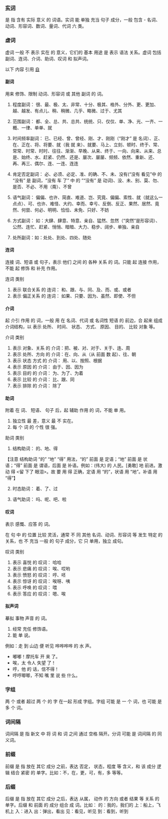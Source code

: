 ### [实词](http://blog.sina.com.cn/s/blog_5bdd992f01017ex9.html)
是 指 含有 实际 意义 的 词语。实词 能 单独 充当 句子 成分，一般 包含 - 名词、动词、形容词、数词、量词、代词 六 类。


### 虚词
虚词 一般 不 表示 实在 的 意义，它们的 基本 用途 是 表示 语法 关系。虚词 包括 副词、连词、介词、助词、叹词 和 拟声词。

以下 内容 引用 [自](http://blog.sina.com.cn/s/blog_5bdd992f01017ex9.html)

#### 副词
用来 修饰、限制 动词、形容词 或 其他 副词 的 词。

1. 程度副词： 很、最、极、太、非常、十分、极其、格外、分外、更、更加、越、越发、有点儿、稍、稍微、几乎、略微、过于、尤其

2. 范围副词： 都、全、总、共、总共、统统、只、仅仅、单、净、光、一齐、一概、一律、单单、就

3. 时间频率副词： 已、已经、曾、曾经、刚、才、刚刚（“刚才” 是 名词）、正、在、正在、将、将要、就（我 就 来）、就要、马上、立刻、顿时、终于、常、常常、时常、时时、往往、渐渐、早晚、从来、终于、一向、向来、从来、总是、始终、水、赶紧、仍然、还是、屡次、屡屡、频频、依然、重新、还、再、再三、偶尔、连、一连、连连

4. 肯定否定副词： 必、必须、必定、准、的确、不、未、没有(“没有 看见”中 的 “没有” 是 副词，“没有 车 了” 中 的 ”“没有” 是 动词)、没、未、别、莫、勿、是否、不必、不用（甭）、不曾

5. 语气副词： 偏偏、也许、简直、难道、岂、究竟、偏偏、索性、就（就这么一点点）、可、也许、难怪、大约、幸而、幸亏、反倒、反正、果然、居然、竟然、何尝、何必、明明、恰恰、未免、只好、不妨

6. 方式副词： 如：大肆、肆意、特意、亲自、猛然、忽然（“突然”是形容词）、公然、连忙、赶紧、悄悄、暗暗、大力、稳步、阔步、单独、亲自

7. 处所副词：如：处处、到处、四处、随处

#### 连词
连接 词、短语 或 句子，表示 他们 之间 的 各种 关系 的 词。只能 起 连接 作用，不能 起 修饰 和 补充 作用。

连词 类别

1. 表示 联合关系 的 连词： 和、跟、与、同、及、而、或、或者
2. 表示 偏正关系 的 连词： 如果、只要、因为、虽然、即使、不但 

#### 介词
起 介引 作用 的 词，一般 用 在 名词、代词 或 名词性 短语 的 前边，合 起来 组成 介词结构，以 表示 处所、 时间、 状态、 方式、 原因、 目的、 比较 对象 等。

介词 类别

1. 表示 对象、关系 的 介词：把、被、对、对于、关于、连、周
2. 表示 处所、方向 的 介词：在、向、从（从 前面 数 起）、往、朝
3. 表示 状态 方式 的 介词： 用、以、按照、根据
4. 表示 原因 的 介词： 由于、因、因为
5. 表示 目的 的 介词： 为、为了、为着
6. 表示 比较 的 介词： 比、跟、同
7. 表示 排除 的 介词： 除了

#### 助词
附着 在 词、 短语、 句子 后，起 辅助 作用 的 词，不能 单 用。

1. 独立性 最 差，意义 最 不 实在。
2. 每 个 词 的 个性 很 强。 

助词 类别

1. 结构助词： 的、地、得

【注意 结构助词 “的” “地” “得” 用法，“的” 前面 是 定语；“地” 前面 是 状语；“得” 前面 是 谓语，后面 是 补语。例如：(伟大) 的 人民。[勇敢] 地 前进。激动 得 <留 下了 眼泪>。故 要 用 得 正确，定语 用 “的”，状语 用 “地”。补语 用 “得”】

2. 时态助词： 着、了、过

3. 语气助词： 吗、呢、吧、啦

#### 叹词

表示 感慨、应答 的 词。 　

在 句 中 的 位置 比较 灵活，通常 不 同 其他 名词、动词、形容词 等 发生 特定 的 关系，也 不 充当 一般 的 句子 成分，它 只 单用，独立 成句。

叹词 类别

1. 表示 喜悦 的 叹词： 哈哈
2. 表示 悲痛 的 叹词： 唉、哎哟
3. 表示 愤怒 的 叹词： 哼、呸
4. 表示 惊讶 的 叹词： 唉呀、咦
5. 表示 呼唤 的 叹词： 喂
6. 表示 答应 的 叹词： 嗯、唉


#### 拟声词
摹拟 事物 声音 的 词。

1. 经常 充任 修饰语。
2. 能 单 说。 　

例如：走 到 山边 便 听见 哗哗哗哗 的 水 声。
- 嘟嘟！摩托车 开 来 了。
- 唉，太 令人 失望 了！
- 哼，他 的 话，信不得！
- 哼哼唧唧，不知 嘴 里 说 些 什么。

### 字组
两 个 或者 超过 两 个 的 字 在一起 形成 字组。字组 可能 是 一 个 词，也 可能 是 多 个 词。

### 词间隔
词间隔 是 指 新文 中 将 词 和 词 之间 通过 空格 隔开。分词 可能 是 词间隔 的 同义词。

### 前缀
前缀 是 指 放在 其它 成分 之前，表达 否定， 状态，程度 等 含义，和 该 成分 逻辑 结合 紧密 的 单字。比如：不，在，更，可，有，多 等等。

### 后缀
后缀 是 指 放在 其它 成分 之后，表达 从属， 动作 的 方向 或者 结果 等 关系 的 单字。后缀 和 前面 的 成分 组合 成 词。比如：
	的：我的，我们的
	上：船上，飞机上
	入：进入
	出：弹出，看出
	见：看见，听见
	到：看到，听到